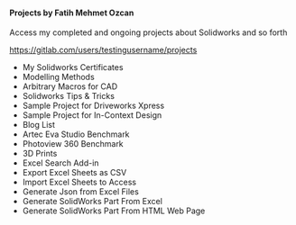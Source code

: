 #### Projects by Fatih Mehmet Ozcan


Access my completed and ongoing projects about Solidworks and so forth


https://gitlab.com/users/testingusername/projects


* My Solidworks Certificates
* Modelling Methods
* Arbitrary Macros for CAD
* Solidworks Tips & Tricks
* Sample Project for Driveworks Xpress
* Sample Project for In-Context Design
* Blog List
* Artec Eva Studio Benchmark
* Photoview 360 Benchmark
* 3D Prints
* Excel Search Add-in
* Export Excel Sheets as CSV
* Import Excel Sheets to Access
* Generate Json from Excel Files
* Generate SolidWorks Part From Excel
* Generate SolidWorks Part From HTML Web Page
